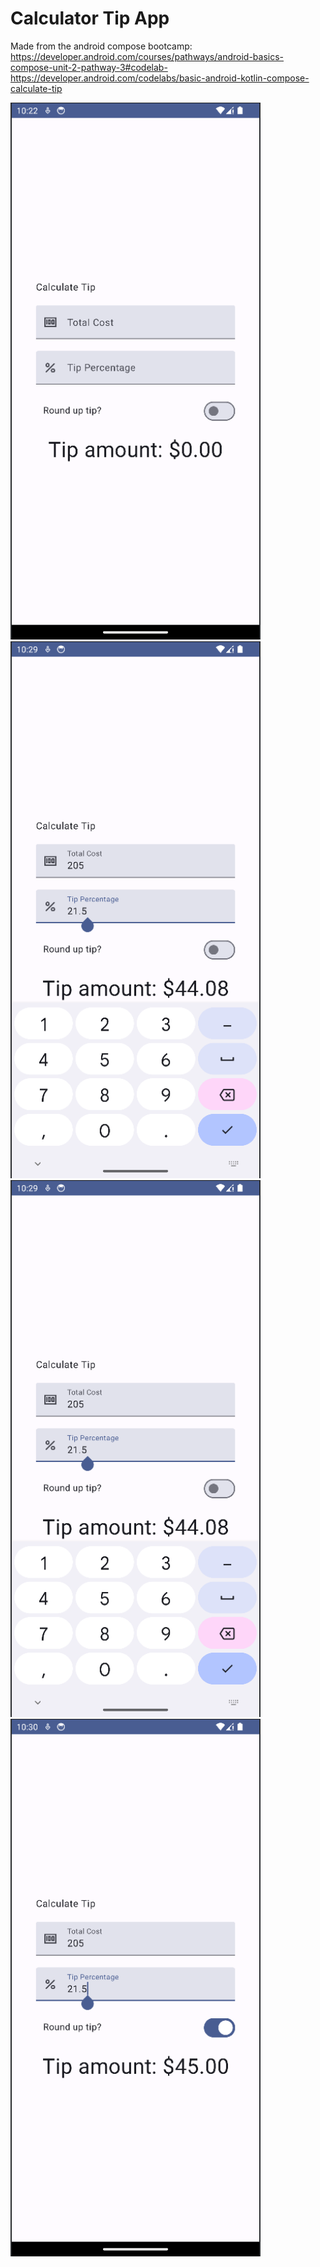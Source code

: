 # Calculator Tip App

Made from the android compose bootcamp: https://developer.android.com/courses/pathways/android-basics-compose-unit-2-pathway-3#codelab-https://developer.android.com/codelabs/basic-android-kotlin-compose-calculate-tip

<img src="/README_images/image_19.png" style="width: 400px;">
<img src="/README_images/image_20.png" style="width: 400px;">
<img src="/README_images/image_21.png" style="width: 400px;">
<img src="/README_images/image_22.png" style="width: 400px;">